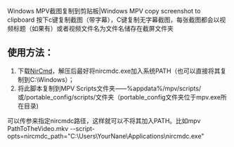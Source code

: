 Windows MPV截图复制到剪贴板|Windows MPV copy screenshot to clipboard
按下c键复制截图（带字幕），C键复制无字幕截图，每张截图都会以视频标题（如果有）或者视频文件名为文件名储存在截屏文件夹
## 使用方法：
1. 下载[NirCmd](http://www.nirsoft.net/utils/nircmd.HTML)，解压后最好将nircmdc.exe加入系统PATH（也可以直接将其复制到C:\Windows）；
2. 将此脚本复制到MPV Scripts文件夹⸺%appdata%/mpv/scripts/或/portable_config/scripts/文件夹（portable_config文件夹位于mpv.exe所在目录)

可以传参来指定nircmdc路径，这样就可以不将其加入PATH。比如mpv PathToTheVideo.mkv --script-opts=nircmdc_path="C:\Users\YourNane\Applications\nircmdc.exe"
